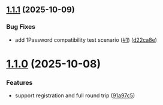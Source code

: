 ## [1.1.1](https://github.com/edeckers/lib1password-unofficial/compare/v1.1.0...v1.1.1) (2025-10-09)


### Bug Fixes

* add 1Password compatibility test scenario ([#1](https://github.com/edeckers/lib1password-unofficial/issues/1)) ([d22ca8e](https://github.com/edeckers/lib1password-unofficial/commit/d22ca8e6e969961a0e2db71305cc8fcd41c1ba54))

# [1.1.0](https://github.com/edeckers/lib1password-unofficial/compare/v1.0.1...v1.1.0) (2025-10-08)


### Features

* support registration and full round trip ([91a97c5](https://github.com/edeckers/lib1password-unofficial/commit/91a97c56666695b36a3373c76503f7f8c575c013))
